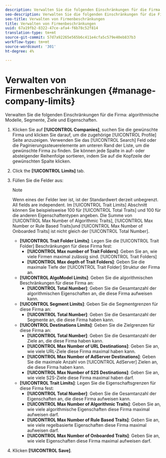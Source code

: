 ```yaml
---
description: Verwalten Sie die folgenden Einschränkungen für die Firma algorithmischer Modelle, Segmente, Ziele und Eigenschaften.
seo-description: Verwalten Sie die folgenden Einschränkungen für die Firma algorithmischer Modelle, Segmente, Ziele und Eigenschaften.
seo-title: Verwalten von Firmenbeschränkungen
title: Verwalten von Firmenbeschränkungen
uuid: 67a19fb2-8322-47ce-afa4-f6b78c52f814
translation-type: tm+mt
source-git-commit: 57d7a92265e565b6c411e4cfa5c579e40eb837b3
workflow-type: tm+mt
source-wordcount: '301'
ht-degree: 4%

---
```



# Verwalten von Firmenbeschränkungen {#manage-company-limits}

Verwalten Sie die folgenden Einschränkungen für die Firma: algorithmische Modelle, Segmente, Ziele und Eigenschaften.

<!-- t_company_limits.xml -->

1. Klicken Sie auf **[!UICONTROL Companies]**, suchen Sie die gewünschte Firma und klicken Sie darauf, um die zugehörige [!UICONTROL Profile] Seite anzuzeigen. Verwenden Sie das [!UICONTROL Search] Feld oder die Paginierungssteuerelemente am unteren Rand der Liste, um die gewünschte Firma zu finden. Sie können jede Spalte in auf- oder absteigender Reihenfolge sortieren, indem Sie auf die Kopfzeile der gewünschten Spalte klicken.
1. Click the **[!UICONTROL Limits]** tab.
1. Füllen Sie die Felder aus:

   >[!NOTE]
   >
   >Wenn eines der Felder leer ist, ist der Standardwert derzeit unbegrenzt. All fields are independent. Im [!UICONTROL Trait Limits] Abschnitt können Sie beispielsweise 100 für [!UICONTROL Total Traits] und 100 für die anderen Eigenschaftentypen angeben. Die Summe von [!UICONTROL Max Number of Algorithmic Traits], [!UICONTROL Max Number or Rule Based Traits]und [!UICONTROL Max Number of Onboarded Traits] ist nicht gleich der [!UICONTROL Total Number].

   * **[!UICONTROL Trait Folder Limits]**: Legen Sie die [!UICONTROL Trait Folder] Beschränkungen für diese Firma fest:
      * **[!UICONTROL Max number of Trait Folders]**: Geben Sie an, wie viele Firmen maximal zulässig sind. [!UICONTROL Trait Folders]
      * **[!UICONTROL Max depth of Trait Folders]**: Geben Sie die maximale Tiefe der [!UICONTROL Trait Folder] Struktur der Firma an.
   * **[!UICONTROL AlgoModel Limits]**: Geben Sie die algorithmischen Beschränkungen für diese Firma an:
      * **[!UICONTROL Total Number]**: Geben Sie die Gesamtanzahl der algorithmischen Eigenschaften an, die diese Firma aufweisen kann.
   * **[!UICONTROL Segment Limits]**: Geben Sie die Segmentgrenzen für diese Firma an:
      * **[!UICONTROL Total Number]**: Geben Sie die Gesamtanzahl der Segmente an, die diese Firma haben kann.
   * **[!UICONTROL Destinations Limits]**: Geben Sie die Zielgrenzen für diese Firma an:
      * **[!UICONTROL Total Number]**: Geben Sie die Gesamtanzahl der Ziele an, die diese Firma haben kann.
      * **[!UICONTROL Max Number of URL Destinations]**: Geben Sie an, wie viele URL-Ziele diese Firma maximal haben kann.
      * **[!UICONTROL Max Number of AdServer Destinations]**: Geben Sie die maximale Anzahl von [!UICONTROL AdServer] Zielen an, die diese Firma haben kann.
      * **[!UICONTROL Max Number of S2S Destinations]**: Geben Sie an, wie viele S2S-Ziele diese Firma maximal haben darf.
   * **[!UICONTROL Trait Limits]**: Legen Sie die Eigenschaftsgrenzen für diese Firma fest:
      * **[!UICONTROL Total Number]**: Geben Sie die Gesamtanzahl der Eigenschaften an, die diese Firma aufweisen kann.
      * **[!UICONTROL Max Number of Algorithmic Traits]**: Geben Sie an, wie viele algorithmische Eigenschaften diese Firma maximal aufweisen darf.
      * **[!UICONTROL Max Number of Rule Based Traits]**: Geben Sie an, wie viele regelbasierte Eigenschaften diese Firma maximal aufweisen darf.
      * **[!UICONTROL Max Number of Onboarded Traits]**: Geben Sie an, wie viele Eigenschaften diese Firma maximal aufweisen darf.
1. Klicken **[!UICONTROL Save]**.

